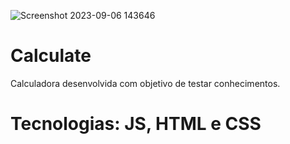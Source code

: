 ![Screenshot 2023-09-06 143646](https://github.com/SrKossatz/Calculate/assets/113392841/a6d71819-1910-427f-a9b5-ec5edd990b2e)
# Calculate
Calculadora desenvolvida com objetivo de testar conhecimentos.

# Tecnologias: JS, HTML e CSS
